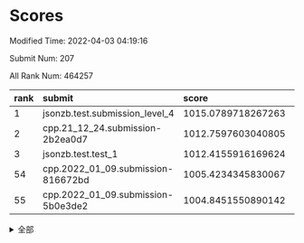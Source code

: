 # Scores

Modified Time: 2022-04-03 04:19:16

Submit Num: 207

All Rank Num: 464257

| rank |               submit               |       score        |       sigma        | pk_num |
| :--- | :--------------------------------- | :----------------- | :----------------- | :----- |
| 1    | jsonzb.test.submission_level_4     | 1015.0789718267263 | 0.8341764121396099 | 8974   |
| 2    | cpp.21_12_24.submission-2b2ea0d7   | 1012.7597603040805 | 0.7790297150392196 | 8973   |
| 3    | jsonzb.test.test_1                 | 1012.4155916169624 | 0.8006744559948387 | 8970   |
| 54   | cpp.2022_01_09.submission-816672bd | 1005.4234345830067 | 0.7189465220841342 | 8974   |
| 55   | cpp.2022_01_09.submission-5b0e3de2 | 1004.8451550890142 | 0.7447433873386073 | 8974   |


<details>
<summary>全部</summary>

| rank |                 submit                 |       score        |       sigma        | pk_num |
| :--- | :------------------------------------- | :----------------- | :----------------- | :----- |
| 1    | jsonzb.test.submission_level_4         | 1015.0789718267263 | 0.8341764121396099 | 8974   |
| 2    | cpp.21_12_24.submission-2b2ea0d7       | 1012.7597603040805 | 0.7790297150392196 | 8973   |
| 3    | jsonzb.test.test_1                     | 1012.4155916169624 | 0.8006744559948387 | 8970   |
| 4    | gobigger.level_3.submission_level_3_22 | 1012.1604022285705 | 0.7995669850064611 | 8970   |
| 5    | gobigger.level_3.submission_level_3_25 | 1012.0222862010465 | 0.8039183291664393 | 8972   |
| 6    | gobigger.level_3.submission_level_3_34 | 1011.5951353951796 | 0.7624266220306883 | 8970   |
| 7    | gobigger.level_3.submission_level_3_46 | 1011.4513892939678 | 0.7781137183913357 | 8972   |
| 8    | gobigger.level_3.submission_level_3_37 | 1011.396802763709  | 0.7869023103038886 | 8971   |
| 9    | gobigger.level_3.submission_level_3_15 | 1011.1935198955239 | 0.7596129179670246 | 8973   |
| 10   | gobigger.level_3.submission_level_3_23 | 1011.0949219367753 | 0.7706648892252684 | 8966   |
| 11   | gobigger.level_3.submission_level_3_4  | 1010.8198320623247 | 0.7565010140861274 | 8969   |
| 12   | gobigger.level_3.submission_level_3_0  | 1010.6792008695361 | 0.7709879062578056 | 8976   |
| 13   | gobigger.level_3.submission_level_3_26 | 1010.6640768421847 | 0.7539095629438486 | 8972   |
| 14   | gobigger.level_3.submission_level_3_32 | 1010.6209808807982 | 0.7664601726148295 | 8974   |
| 15   | gobigger.level_3.submission_level_3_12 | 1010.482158867378  | 0.7490855292134255 | 8975   |
| 16   | gobigger.level_3.submission_level_3_31 | 1010.4585234182451 | 0.7549452378862227 | 8971   |
| 17   | gobigger.level_3.submission_level_3_8  | 1010.4487631189278 | 0.742594800707898  | 8970   |
| 18   | gobigger.level_3.submission_level_3_38 | 1010.4233725096649 | 0.7565967850261607 | 8974   |
| 19   | gobigger.level_3.submission_level_3_17 | 1010.3761275024578 | 0.7718815356961082 | 8972   |
| 20   | gobigger.level_3.submission_level_3_42 | 1010.3297739507477 | 0.77320074880429   | 8974   |
| 21   | gobigger.level_3.submission_level_3_5  | 1010.2937118992847 | 0.7575362626501356 | 8968   |
| 22   | gobigger.level_3.submission_level_3_1  | 1010.274762606593  | 0.7599257986216639 | 8972   |
| 23   | gobigger.level_3.submission_level_3_16 | 1010.1219903120915 | 0.7727323466762125 | 8974   |
| 24   | gobigger.level_3.submission_level_3_21 | 1010.0765495730699 | 0.7555530688755739 | 8976   |
| 25   | gobigger.level_3.submission_level_3_29 | 1010.0174137387329 | 0.7465421413759687 | 8974   |
| 26   | gobigger.level_3.submission_level_3_11 | 1009.9863564529405 | 0.7660823597255209 | 8973   |
| 27   | gobigger.level_3.submission_level_3_48 | 1009.9780147898728 | 0.7435272044948319 | 8971   |
| 28   | gobigger.level_3.submission_level_3_24 | 1009.9514537163213 | 0.7258002313981667 | 8975   |
| 29   | gobigger.level_3.submission_level_3_19 | 1009.8984436872129 | 0.7749863301313052 | 8972   |
| 30   | gobigger.level_3.submission_level_3_47 | 1009.8465456263241 | 0.7692068757612591 | 8970   |
| 31   | gobigger.level_3.submission_level_3_3  | 1009.8098389034185 | 0.7509919984499086 | 8968   |
| 32   | gobigger.level_3.submission_level_3_7  | 1009.7648167206297 | 0.7401365570662407 | 8971   |
| 33   | gobigger.level_3.submission_level_3_18 | 1009.753681142766  | 0.7737041134985205 | 8971   |
| 34   | gobigger.level_3.submission_level_3_49 | 1009.7482749608827 | 0.7710854694230826 | 8973   |
| 35   | gobigger.level_3.submission_level_3_28 | 1009.7357714190875 | 0.7651644372889962 | 8975   |
| 36   | gobigger.level_3.submission_level_3_39 | 1009.7154953645177 | 0.7589059164170436 | 8970   |
| 37   | gobigger.level_3.submission_level_3_33 | 1009.7002298704361 | 0.7575888780750238 | 8976   |
| 38   | gobigger.level_3.submission_level_3_20 | 1009.6903042979113 | 0.7593803329036214 | 8969   |
| 39   | gobigger.level_3.submission_level_3_40 | 1009.6181932835464 | 0.7382601180198606 | 8972   |
| 40   | gobigger.level_3.submission_level_3_43 | 1009.5485348634832 | 0.7612535551719357 | 8970   |
| 41   | gobigger.level_3.submission_level_3_2  | 1009.4782567065172 | 0.7508131829689635 | 8966   |
| 42   | gobigger.level_3.submission_level_3_41 | 1009.4213788649851 | 0.7268155625002808 | 8974   |
| 43   | gobigger.level_3.submission_level_3_44 | 1009.4136721521271 | 0.7507820706256251 | 8974   |
| 44   | gobigger.level_3.submission_level_3_6  | 1009.3901377927305 | 0.7466522509065978 | 8972   |
| 45   | gobigger.level_3.submission_level_3_45 | 1009.3886063467779 | 0.7399365335982154 | 8968   |
| 46   | gobigger.level_3.submission_level_3_9  | 1009.2235866648516 | 0.7498051628437623 | 8971   |
| 47   | gobigger.level_3.submission_level_3_10 | 1009.207388324329  | 0.745448685374169  | 8971   |
| 48   | gobigger.level_3.submission_level_3_36 | 1009.1411714991929 | 0.7340259868856865 | 8972   |
| 49   | gobigger.level_3.submission_level_3_13 | 1008.9497780990716 | 0.7401485681224377 | 8971   |
| 50   | gobigger.level_3.submission_level_3_14 | 1008.5472538322051 | 0.7475561601008892 | 8965   |
| 51   | gobigger.level_3.submission_level_3_30 | 1008.2936609687504 | 0.7313321788283719 | 8972   |
| 52   | gobigger.level_3.submission_level_3_35 | 1008.1899141854079 | 0.7389440218211951 | 8970   |
| 53   | gobigger.level_3.submission_level_3_27 | 1008.0103867339659 | 0.752840321457423  | 8970   |
| 54   | cpp.2022_01_09.submission-816672bd     | 1005.4234345830067 | 0.7189465220841342 | 8974   |
| 55   | cpp.2022_01_09.submission-5b0e3de2     | 1004.8451550890142 | 0.7447433873386073 | 8974   |
| 56   | gobigger.level_1.submission_level_1_10 | 1004.4264341022853 | 0.7126275974717095 | 8973   |
| 57   | gobigger.level_1.submission_level_1_31 | 1004.4203372544991 | 0.7198308090029878 | 8964   |
| 58   | gobigger.level_1.submission_level_1_46 | 1004.3940957152322 | 0.7130064238243687 | 8972   |
| 59   | gobigger.level_1.submission_level_1_24 | 1004.3664875886717 | 0.7083153402047558 | 8973   |
| 60   | gobigger.level_1.submission_level_1_15 | 1004.3637915976175 | 0.7227275804789525 | 8975   |
| 61   | gobigger.level_1.submission_level_1_33 | 1004.2596557389639 | 0.7142372137923121 | 8971   |
| 62   | gobigger.level_1.submission_level_1_22 | 1004.2114472251067 | 0.7201818223507599 | 8972   |
| 63   | gobigger.level_1.submission_level_1_11 | 1004.1181118802166 | 0.7266329070825662 | 8972   |
| 64   | gobigger.level_1.submission_level_1_18 | 1004.1006038593501 | 0.7302376133525107 | 8971   |
| 65   | gobigger.level_1.submission_level_1_38 | 1004.0182727235925 | 0.7235807988728429 | 8967   |
| 66   | gobigger.level_1.submission_level_1_9  | 1004.0094117033167 | 0.7191080398367028 | 8977   |
| 67   | gobigger.level_1.submission_level_1_19 | 1003.9810494723599 | 0.7209560484578753 | 8976   |
| 68   | gobigger.level_1.submission_level_1_42 | 1003.9660984847401 | 0.7149359144794443 | 8972   |
| 69   | gobigger.level_1.submission_level_1_49 | 1003.9266588935261 | 0.7174794512694903 | 8969   |
| 70   | gobigger.level_1.submission_level_1_26 | 1003.9172502212748 | 0.7102966026540172 | 8971   |
| 71   | gobigger.level_1.submission_level_1_45 | 1003.8097551667777 | 0.7191906010244062 | 8970   |
| 72   | gobigger.level_1.submission_level_1_7  | 1003.7996698560316 | 0.7039781324476228 | 8975   |
| 73   | gobigger.level_1.submission_level_1_14 | 1003.7993362972707 | 0.7161378751490435 | 8970   |
| 74   | gobigger.level_1.submission_level_1_1  | 1003.7842202671475 | 0.730226549722094  | 8969   |
| 75   | gobigger.level_1.submission_level_1_13 | 1003.760744780831  | 0.7183026461532954 | 8975   |
| 76   | gobigger.level_1.submission_level_1_17 | 1003.7407362547756 | 0.7240541442893615 | 8975   |
| 77   | gobigger.level_1.submission_level_1_0  | 1003.7406443278794 | 0.7186438100707042 | 8967   |
| 78   | gobigger.level_1.submission_level_1_47 | 1003.6770735247829 | 0.7236206989052202 | 8977   |
| 79   | gobigger.level_1.submission_level_1_36 | 1003.638975918453  | 0.7256896464376297 | 8969   |
| 80   | gobigger.level_1.submission_level_1_39 | 1003.6181341723326 | 0.7168963571367472 | 8970   |
| 81   | gobigger.level_1.submission_level_1_32 | 1003.5780960707907 | 0.7170604604690932 | 8975   |
| 82   | gobigger.level_1.submission_level_1_48 | 1003.4781860400657 | 0.7292172794688992 | 8971   |
| 83   | gobigger.level_1.submission_level_1_43 | 1003.4012199197899 | 0.7171407060975853 | 8973   |
| 84   | gobigger.level_1.submission_level_1_2  | 1003.3503039808187 | 0.7045314150530755 | 8971   |
| 85   | gobigger.level_1.submission_level_1_23 | 1003.3192200936811 | 0.7166449611504723 | 8968   |
| 86   | gobigger.level_1.submission_level_1_16 | 1003.3063289257257 | 0.7250150363395624 | 8969   |
| 87   | gobigger.level_1.submission_level_1_8  | 1003.2668237057931 | 0.7265776482991393 | 8967   |
| 88   | gobigger.level_1.submission_level_1_40 | 1003.2560569118989 | 0.7159923005091849 | 8967   |
| 89   | gobigger.level_1.submission_level_1_37 | 1003.1782092122398 | 0.7155679383868805 | 8975   |
| 90   | gobigger.level_1.submission_level_1_5  | 1003.0635334711735 | 0.721825410035316  | 8974   |
| 91   | gobigger.level_1.submission_level_1_34 | 1003.0103982025975 | 0.7142661733712006 | 8974   |
| 92   | gobigger.level_1.submission_level_1_35 | 1002.9458832866802 | 0.7303954409824909 | 8971   |
| 93   | gobigger.level_1.submission_level_1_20 | 1002.9039355608442 | 0.7092902247238752 | 8973   |
| 94   | gobigger.level_1.submission_level_1_4  | 1002.7677300025631 | 0.7158064808291063 | 8972   |
| 95   | gobigger.level_1.submission_level_1_27 | 1002.7527187973529 | 0.7138850407686548 | 8968   |
| 96   | gobigger.level_1.submission_level_1_12 | 1002.7473560575619 | 0.7150234475378419 | 8967   |
| 97   | gobigger.level_1.submission_level_1_41 | 1002.7164451000518 | 0.7157824330055993 | 8970   |
| 98   | gobigger.level_1.submission_level_1_3  | 1002.6369475717455 | 0.7137991064425896 | 8972   |
| 99   | gobigger.level_1.submission_level_1_29 | 1002.514825419501  | 0.7177141984266562 | 8972   |
| 100  | gobigger.level_1.submission_level_1_28 | 1002.4667399325156 | 0.7183958922414431 | 8970   |
| 101  | gobigger.level_1.submission_level_1_6  | 1002.026727419739  | 0.7017295586784013 | 8969   |
| 102  | gobigger.level_1.submission_level_1_21 | 1001.9741145827925 | 0.719972579236395  | 8969   |
| 103  | gobigger.level_1.submission_level_1_30 | 1001.9215251653388 | 0.7211387780897551 | 8973   |
| 104  | gobigger.level_1.submission_level_1_25 | 1001.6953864352242 | 0.7121962913775896 | 8968   |
| 105  | gobigger.level_1.submission_level_1_44 | 1001.5321286421163 | 0.7092905587169753 | 8966   |
| 106  | gobigger.random.submission_random_7    | 997.9821475198804  | 0.7154667246654051 | 8969   |
| 107  | gobigger.random.submission_random_24   | 997.3083210455179  | 0.719987472249135  | 8973   |
| 108  | gobigger.random.submission_random_48   | 997.0987911412659  | 0.7072588273742454 | 8973   |
| 109  | gobigger.random.submission_random_23   | 996.8478742608823  | 0.716698025988994  | 8971   |
| 110  | gobigger.random.submission_random_20   | 996.6843276419419  | 0.7121173029232661 | 8974   |
| 111  | gobigger.random.submission_random_46   | 996.6244268035958  | 0.7029555481081764 | 8976   |
| 112  | gobigger.random.submission_random_39   | 996.540645002469   | 0.7147663381160541 | 8972   |
| 113  | gobigger.random.submission_random_5    | 996.503314816094   | 0.7067564449978996 | 8968   |
| 114  | gobigger.random.submission_random_21   | 996.4979788021311  | 0.7189893726289109 | 8971   |
| 115  | gobigger.random.submission_random_26   | 996.4790860780917  | 0.706584282528191  | 8970   |
| 116  | gobigger.random.submission_random_9    | 996.4775298074975  | 0.7025697112020106 | 8967   |
| 117  | gobigger.random.submission_random_11   | 996.3704118636688  | 0.7133355304516787 | 8973   |
| 118  | gobigger.random.submission_random_45   | 996.2970556287315  | 0.7101281506696014 | 8970   |
| 119  | gobigger.random.submission_random_6    | 996.2886704011488  | 0.7078333754792805 | 8972   |
| 120  | gobigger.random.submission_random_41   | 996.2812059003643  | 0.7006651422520735 | 8974   |
| 121  | gobigger.random.submission_random_19   | 996.2364556584855  | 0.7093493227740523 | 8970   |
| 122  | gobigger.random.submission_random_12   | 996.2187275595729  | 0.708424355291454  | 8971   |
| 123  | gobigger.random.submission_random_37   | 996.2157051898598  | 0.6989055610497668 | 8971   |
| 124  | gobigger.random.submission_random_0    | 996.1578071488689  | 0.7086618326321591 | 8970   |
| 125  | gobigger.random.submission_random_25   | 996.1363102231509  | 0.7107901571943379 | 8973   |
| 126  | gobigger.random.submission_random_18   | 996.0996236376164  | 0.7113680757666769 | 8970   |
| 127  | gobigger.random.submission_random_31   | 996.098815792415   | 0.7186268135686777 | 8972   |
| 128  | gobigger.random.submission_random_14   | 996.0965121996711  | 0.7069752972902728 | 8973   |
| 129  | gobigger.random.submission_random_17   | 996.0764829564416  | 0.7075043306963854 | 8972   |
| 130  | gobigger.random.submission_random_34   | 996.0478833813619  | 0.7364727653125823 | 8972   |
| 131  | gobigger.random.submission_random_29   | 996.0152333505284  | 0.7193392518432291 | 8971   |
| 132  | gobigger.random.submission_random_32   | 995.9912401829615  | 0.7041472899896005 | 8970   |
| 133  | gobigger.random.submission_random_2    | 995.917789835497   | 0.7114645275097865 | 8969   |
| 134  | gobigger.random.submission_random_1    | 995.8642476726835  | 0.7052381195240738 | 8967   |
| 135  | gobigger.random.submission_random_47   | 995.8480499225874  | 0.7100882664082703 | 8970   |
| 136  | gobigger.random.submission_random_36   | 995.8340814120111  | 0.7094648870920353 | 8973   |
| 137  | gobigger.random.submission_random_42   | 995.8326417762603  | 0.7181432984928829 | 8970   |
| 138  | gobigger.random.submission_random_38   | 995.8278998839295  | 0.7042754333644646 | 8970   |
| 139  | gobigger.random.submission_random_16   | 995.8265818130069  | 0.7037290561642062 | 8976   |
| 140  | gobigger.random.submission_random_3    | 995.7492646231058  | 0.7216172254968574 | 8974   |
| 141  | gobigger.random.submission_random_30   | 995.7069433962054  | 0.7160826464695005 | 8970   |
| 142  | gobigger.random.submission_random_10   | 995.7028251994517  | 0.712100208617834  | 8971   |
| 143  | gobigger.random.submission_random_22   | 995.6616779644487  | 0.7106375439442546 | 8968   |
| 144  | gobigger.random.submission_random_28   | 995.5139230314138  | 0.7183565438640878 | 8971   |
| 145  | gobigger.random.submission_random_27   | 995.4501893867317  | 0.7255767018749956 | 8966   |
| 146  | gobigger.random.submission_random_13   | 995.3918779063272  | 0.7205409143960401 | 8971   |
| 147  | gobigger.random.submission_random_49   | 995.3439688403602  | 0.7048809535054361 | 8971   |
| 148  | gobigger.random.submission_random_43   | 995.2902466612901  | 0.7197545405669538 | 8969   |
| 149  | gobigger.random.submission_random_4    | 995.203964234986   | 0.7077394995210161 | 8970   |
| 150  | gobigger.random.submission_random_44   | 995.1957513478359  | 0.7069430488276552 | 8971   |
| 151  | gobigger.random.submission_random_33   | 995.142954527544   | 0.7148487907354988 | 8970   |
| 152  | gobigger.random.submission_random_15   | 995.1090293934245  | 0.7134250597835807 | 8965   |
| 153  | gobigger.random.submission_random_8    | 995.0925554538501  | 0.7037369767279549 | 8975   |
| 154  | gobigger.random.submission_random_40   | 994.9451691774179  | 0.7149412837750784 | 8971   |
| 155  | gobigger.random.submission_random_35   | 994.3824066080006  | 0.7385814608016684 | 8971   |
| 156  | gobigger.level_2.submission_level_2_5  | 994.0603203792699  | 0.7318474801382818 | 8975   |
| 157  | gobigger.level_2.submission_level_2_35 | 993.7357032549409  | 0.7392335235791374 | 8969   |
| 158  | gobigger.level_2.submission_level_2_22 | 993.5253313958979  | 0.7437229408435931 | 8973   |
| 159  | gobigger.level_2.submission_level_2_10 | 993.1910817268008  | 0.739485406591491  | 8975   |
| 160  | gobigger.level_2.submission_level_2_16 | 993.0575798446972  | 0.755147913600021  | 8967   |
| 161  | gobigger.level_2.submission_level_2_40 | 993.0436917351336  | 0.7462075232321423 | 8972   |
| 162  | gobigger.level_2.submission_level_2_33 | 993.0062651490819  | 0.7323916469079148 | 8964   |
| 163  | gobigger.level_2.submission_level_2_39 | 992.9993547286358  | 0.7305951465445931 | 8973   |
| 164  | gobigger.level_2.submission_level_2_26 | 992.9979840491608  | 0.7429946363304895 | 8968   |
| 165  | gobigger.level_2.submission_level_2_43 | 992.9507102923899  | 0.7327019243950476 | 8974   |
| 166  | gobigger.level_2.submission_level_2_46 | 992.9153976682343  | 0.7350471194968191 | 8973   |
| 167  | gobigger.level_2.submission_level_2_21 | 992.8838386967091  | 0.7303410745626359 | 8975   |
| 168  | gobigger.level_2.submission_level_2_25 | 992.8287831753737  | 0.7316190759378789 | 8971   |
| 169  | gobigger.level_2.submission_level_2_7  | 992.7437345891524  | 0.7464295733006663 | 8973   |
| 170  | gobigger.level_2.submission_level_2_45 | 992.6002055330451  | 0.7632693301857465 | 8970   |
| 171  | gobigger.level_2.submission_level_2_27 | 992.4482821230777  | 0.7430037940512414 | 8966   |
| 172  | gobigger.level_2.submission_level_2_41 | 992.435873972109   | 0.7309916811275895 | 8969   |
| 173  | gobigger.level_2.submission_level_2_38 | 992.2668614933093  | 0.7543631594192591 | 8968   |
| 174  | gobigger.level_2.submission_level_2_6  | 992.2556168240756  | 0.7341688546230523 | 8973   |
| 175  | gobigger.level_2.submission_level_2_23 | 992.2542331692553  | 0.7667545860086928 | 8977   |
| 176  | gobigger.level_2.submission_level_2_47 | 992.2423564898395  | 0.7475275726491921 | 8972   |
| 177  | gobigger.level_2.submission_level_2_20 | 992.2379515533869  | 0.7468587423898497 | 8974   |
| 178  | gobigger.level_2.submission_level_2_28 | 992.0739278083512  | 0.7447481815236521 | 8976   |
| 179  | gobigger.level_2.submission_level_2_1  | 992.0641415321305  | 0.7277693085769571 | 8973   |
| 180  | gobigger.level_2.submission_level_2_2  | 992.0636188993894  | 0.7439234778603728 | 8969   |
| 181  | gobigger.level_2.submission_level_2_19 | 992.0265273000914  | 0.7499618233363099 | 8975   |
| 182  | gobigger.level_2.submission_level_2_42 | 992.0200765044209  | 0.7598603287517115 | 8968   |
| 183  | gobigger.level_2.submission_level_2_31 | 992.0100292566443  | 0.744364074472969  | 8969   |
| 184  | gobigger.level_2.submission_level_2_17 | 991.9272684514432  | 0.7626722072678377 | 8973   |
| 185  | gobigger.level_2.submission_level_2_3  | 991.8150158337489  | 0.7411552779127172 | 8972   |
| 186  | gobigger.level_2.submission_level_2_9  | 991.8073327365836  | 0.7585999073074517 | 8968   |
| 187  | gobigger.level_2.submission_level_2_11 | 991.7807075308293  | 0.7566254455403194 | 8969   |
| 188  | gobigger.level_2.submission_level_2_29 | 991.6559238875518  | 0.7580481379720054 | 8968   |
| 189  | gobigger.level_2.submission_level_2_14 | 991.6100665989615  | 0.7285302489580874 | 8971   |
| 190  | gobigger.level_2.submission_level_2_37 | 991.5321282923431  | 0.7377060638702334 | 8967   |
| 191  | gobigger.level_2.submission_level_2_0  | 991.4497520152295  | 0.7583526392998088 | 8975   |
| 192  | gobigger.level_2.submission_level_2_15 | 991.3897313233608  | 0.746048363320299  | 8973   |
| 193  | gobigger.level_2.submission_level_2_48 | 991.354591705441   | 0.7673602378861306 | 8974   |
| 194  | gobigger.level_2.submission_level_2_4  | 991.3542452235243  | 0.7527518860380555 | 8974   |
| 195  | gobigger.level_2.submission_level_2_34 | 991.3060192256612  | 0.7446614705655431 | 8968   |
| 196  | gobigger.level_2.submission_level_2_8  | 991.225594537534   | 0.7533030604474072 | 8966   |
| 197  | gobigger.level_2.submission_level_2_32 | 991.1871846487307  | 0.7491842895121756 | 8967   |
| 198  | gobigger.level_2.submission_level_2_49 | 991.110898306802   | 0.7424894639939185 | 8967   |
| 199  | gobigger.level_2.submission_level_2_30 | 991.0288434048316  | 0.7639850823563072 | 8967   |
| 200  | gobigger.level_2.submission_level_2_24 | 991.0004045908612  | 0.7468874121379274 | 8972   |
| 201  | gobigger.level_2.submission_level_2_18 | 990.9774504796477  | 0.7727275403882646 | 8970   |
| 202  | gobigger.level_2.submission_level_2_44 | 990.4451989975553  | 0.7808035185974171 | 8966   |
| 203  | gobigger.level_2.submission_level_2_13 | 990.4267584648595  | 0.7613027128639022 | 8972   |
| 204  | gobigger.level_2.submission_level_2_36 | 990.2479640135107  | 0.7677691887029254 | 8974   |
| 205  | gobigger.level_2.submission_level_2_12 | 990.2034405349815  | 0.7579242072673674 | 8970   |
| 206  | gobigger.none.submission_none_0        | 977.8212457596385  | 1.336896708663001  | 8974   |
| 207  | gobigger.none.submission_none_1        | 973.2063411701643  | 1.795296164056246  | 8968   |

</details>